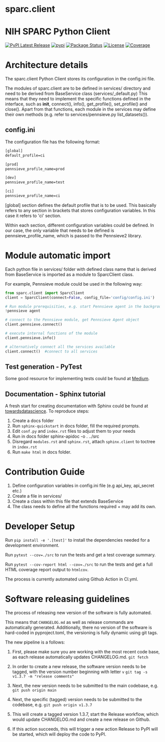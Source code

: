 # sparc.client

NIH SPARC Python Client
=======================
[![PyPI Latest Release](https://img.shields.io/pypi/v/sparc.client.svg)](https://pypi.org/project/sparc.client/)
[![pypi](https://img.shields.io/pypi/pyversions/sparc.client.svg)](https://pypi.org/project/sparc.client/)
[![Package Status](https://img.shields.io/pypi/status/sparc.client.svg)](https://pypi.org/project/sparc.client/)
[![License](https://img.shields.io/pypi/l/sparc.client.svg)](https://github.com/nih-sparc/sparc.client/blob/main/LICENSE)
[![Coverage](https://codecov.io/github/nih-sparc/sparc.client/coverage.svg?branch=main)](https://codecov.io/gh/nih-sparc/sparc.client)

# Architecture details

The sparc.client Python Client stores its configuration in the config.ini file.

The modules of sparc.client are to be defined in services/ directory and need to be derived from BaseService class (services/_default.py)
This means that they need to implement the specific functions defined in the interface, such as __init__, connect(), info(), get_profile(), set_profile() and close().
Apart from that functions, each module in the services may define their own methods (e.g. refer to services/pennsieve.py list_datasets()).


## config.ini

The configuration file has the following format:

```txt
[global]
default_profile=ci

[prod]
pennsieve_profile_name=prod

[dev]
pennsieve_profile_name=test

[ci]
pennsieve_profile_name=ci
```

[global] section defines the default profile that is to be used. This basically refers to any section in brackets that stores configuration variables. In this case it refers to 'ci' section.

Within each section, different configuration variables could be defined. In our case, the only variable that needs to be defined is pennsieve_profile_name, which is passed to the Pennsieve2 library.



# Module automatic import

Each python file in services/ folder with defined class name that is derived from BaseService is imported as a module to SparcClient class.

For example, Pennsieve module could be used in the following way: 

```python
from sparc.client import SparcClient
client = SparcClient(connect=False, config_file='config/config.ini')

# Run module prerequisities, e.g. start Pennsieve agent in the background
!pennsieve agent

# connect to the Pennsieve module, get Pennsieve Agent object
client.pennsieve.connect()

# execute internal functions of the module
client.pennsieve.info()

# alternatively connect all the services available
client.connect()  #connect to all services
```

## Test generation - PyTest

Some good resource for implementing tests could be found at [Medium](https://medium.com/analytics-vidhya/pytest-mocking-cheatsheet-dcebd84876e3).

## Documentation - Sphinx tutorial

A fresh start for creating documentation with Sphinx could be found at [towardsdatascience](https://towardsdatascience.com/documenting-python-code-with-sphinx-554e1d6c4f6d).
To reproduce steps:

1. Create a docs folder
2. Run `sphinx-quickstart` in docs folder, fill the required prompts.
3. Edit `conf.py` and `index.rst` files to adjust them to your needs
4. Run in docs folder sphinx-apidoc -o . ../src
5. Disregard `modules.rst` and `sphinx.rst`, attach `sphinx.client` to toctree in `index.rst`
6. Run `make html` in docs folder.

# Contribution Guide

1. Define configuration variables in config.ini file (e.g  api_key, api_secret etc.)
2. Create a file in services/
3. Create a class within this file that extends BaseService
4. The class needs to define all the functions required + may add its own.

# Developer Setup

Run `pip install -e '.[test]'` to install the dependencies needed for a development environment.

Run `pytest --cov=./src` to run the tests and get a test coverage summary.

Run `pytest --cov-report html --cov=./src` to run the tests and get a full HTML coverage report output to `htmlcov`.

The process is currently automated using Github Action in CI.yml.


# Software releasing guidelines

The process of releasing new version of the software is fully automated.

This means that `CHANGELOG.md` as well as release commands are automatically generated.  Additionally, there no version of the software is hard-coded in pyproject.toml, the versioning is fully dynamic using git tags.

The new pipeline is a follows:

1. First, please make sure you are working with the most recent code base, as each release automatically updates CHANGELOG.md.
`git fetch`

2. In order to create a new release, the software version needs to be tagged, with the version number beginning with letter `v`
`git tag -s v1.3.7 -m "release comments"`


4. Next, the new version needs to be submitted to the main codebase, e.g.
`git push origin main`

4. Next, the specific (tagged) version needs to be submitted to the codebase, e.g.
`git push origin v1.3.7`

5. This will create a tagged version 1.3.7, start the Release workflow, which would update CHANGELOG.md and create a new release on Github.

6. If this action succeeds, this will trigger a new action Release to PyPI will be started, which will deploy the code to PyPI.
